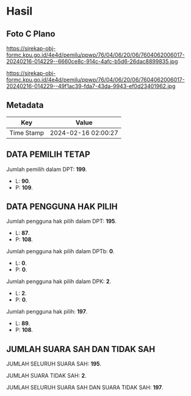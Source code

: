 # Hasil

## Foto C Plano

https://sirekap-obj-formc.kpu.go.id/4e4d/pemilu/ppwp/76/04/06/20/06/7604062006017-20240216-014229--6660ce8c-914c-4afc-b5d6-26dac8899835.jpg

https://sirekap-obj-formc.kpu.go.id/4e4d/pemilu/ppwp/76/04/06/20/06/7604062006017-20240216-014229--49f1ac39-fda7-43da-9943-ef0d23401962.jpg


## Metadata

| Key        | Value               |
| ---------- | ------------------- |
| Time Stamp | 2024-02-16 02:00:27 |


## DATA PEMILIH TETAP

Jumlah pemilih dalam DPT: **199**.
 * L: **90**.
 * P: **109**.

## DATA PENGGUNA HAK PILIH

Jumlah pengguna hak pilih dalam DPT: **195**.
 * L: **87**.
 * P: **108**.

Jumlah pengguna hak pilih dalam DPTb: **0**.
 * L: **0**.
 * P: **0**.

Jumlah pengguna hak pilih dalam DPK: **2**.
 * L: **2**.
 * P: **0**.

Jumlah pengguna hak pilih: **197**.
 * L: **89**.
 * P: **108**.

## JUMLAH SUARA SAH DAN TIDAK SAH

JUMLAH SELURUH SUARA SAH: **195**.

JUMLAH SUARA TIDAK SAH: **2**.

JUMLAH SELURUH SUARA SAH DAN SUARA TIDAK SAH: **197**.


